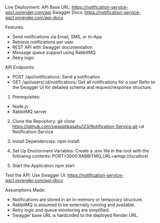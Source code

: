 Live Deployment:
API Base URL: https://notification-service-gqcl.onrender.com/api
Swagger Docs: https://notification-service-gqcl.onrender.com/api-docs

Features:
- Send notifications via Email, SMS, or In-App
- Retrieve notifications per user
- REST API with Swagger documentation
- Message queue support using RabbitMQ
- Retry logic

API Endpoints:
- POST /api/notifications: Send a notification
- GET /api/users/:id/notifications: Get all notifications for a user
Refer to the Swagger UI for detailed schema and request/response structure.

1. Prerequisites:
  - Node.js 
  - RabbitMQ server

2. Clone the Repository:
   git clone https://github.com/swagatikasahu123/Notification-Service.git
   cd Notification-Service
   
3. Install Dependencies:
   npm install
   
4. Set Up Environment Variables:
   Create a .env file in the root with the following contents:
   PORT=3000
   RABBITMQ_URL=amqp://localhost

7. Start the Application
   npm start

Test the API:
Use Swagger UI: https://notification-service-gqcl.onrender.com/api-docs

Assumptions Made:
- Notifications are stored in an in-memory or temporary structure.
- RabbitMQ is assumed to be externally running and available.
- Retry logic and queue monitoring are simplified.
- Swagger base URL is hardcoded to the deployed Render URL.
